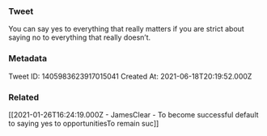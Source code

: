 ### Tweet
You can say yes to everything that really matters if you are strict about saying no to everything that really doesn’t.

### Metadata
Tweet ID: 1405983623917015041
Created At: 2021-06-18T20:19:52.000Z

### Related
[[2021-01-26T16:24:19.000Z - JamesClear - To become successful default to saying yes to opportunitiesTo remain suc]]

